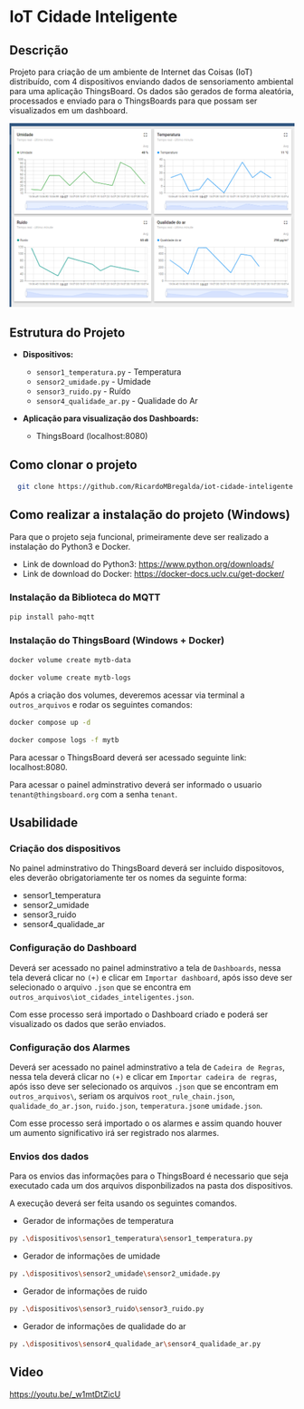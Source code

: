 # IoT Cidade Inteligente

## Descrição
Projeto para criação de um ambiente de Internet das Coisas (IoT) distribuído, com 4 dispositivos enviando dados de sensoriamento ambiental para uma aplicação ThingsBoard. Os dados são gerados de forma aleatória, processados e enviado para o ThingsBoards para que possam ser visualizados em um dashboard.

![Dashboard](./outros_arquivos/dashboard.png "Visualização do Dashboard")

## Estrutura do Projeto
- **Dispositivos:**
  - `sensor1_temperatura.py` - Temperatura
  - `sensor2_umidade.py` - Umidade
  - `sensor3_ruido.py` - Ruído
  - `sensor4_qualidade_ar.py` - Qualidade do Ar

- **Aplicação para visualização dos Dashboards:**
  - ThingsBoard (localhost:8080)

## Como clonar o projeto
```bash
  git clone https://github.com/RicardoMBregalda/iot-cidade-inteligente.git
```
## Como realizar a instalação do projeto (Windows)
Para que o projeto seja funcional, primeiramente deve ser realizado a instalação do Python3 e Docker.
- Link de download do Python3: https://www.python.org/downloads/
- Link de download do Docker: https://docker-docs.uclv.cu/get-docker/

### Instalação da Biblioteca do MQTT
```bash
pip install paho-mqtt
```

### Instalação do ThingsBoard (Windows + Docker)

```bash
docker volume create mytb-data
```
```bash
docker volume create mytb-logs
```
Após a criação dos volumes, deveremos acessar via terminal a `outros_arquivos` e rodar os seguintes comandos:

```bash
docker compose up -d
```
```bash
docker compose logs -f mytb
```
Para acessar o ThingsBoard deverá ser acessado seguinte link: localhost:8080.  

Para acessar o painel adminstrativo deverá ser informado o usuario `tenant@thingsboard.org` com a senha `tenant`.

## Usabilidade

### Criação dos dispositivos
No painel adminstrativo do ThingsBoard deverá ser incluido dispositovos, eles deverão obrigatoriamente ter os nomes da seguinte forma:
- sensor1_temperatura
- sensor2_umidade
- sensor3_ruido
- sensor4_qualidade_ar

### Configuração do Dashboard
Deverá ser acessado no painel adminstrativo a tela de `Dashboards`, nessa tela deverá clicar no `(+)` e clicar em `Importar dashboard`, após isso deve ser selecionado o arquivo `.json` que se encontra em `outros_arquivos\iot_cidades_inteligentes.json`.

Com esse processo será importado o Dashboard criado e poderá ser visualizado os dados que serão enviados.

### Configuração dos Alarmes
Deverá ser acessado no painel adminstrativo a tela de `Cadeira de Regras`, nessa tela deverá clicar no `(+)` e clicar em `Importar cadeira de regras`, após isso deve ser selecionado os arquivos `.json` que se encontram em `outros_arquivos\`, seriam os arquivos `root_rule_chain.json`, `qualidade_do_ar.json`, `ruido.json`, `temperatura.json`e `umidade.json`.

Com esse processo será importado o os alarmes e assim quando houver um aumento significativo irá ser registrado nos alarmes.

### Envios dos dados
Para os envios das informações para o ThingsBoard é necessario que seja executado cada um dos arquivos disponbilizados na pasta dos dispositivos.

A execução deverá ser feita usando os seguintes comandos.
- Gerador de informações de temperatura
```bash
py .\dispositivos\sensor1_temperatura\sensor1_temperatura.py  
```
- Gerador de informações de umidade
```bash
py .\dispositivos\sensor2_umidade\sensor2_umidade.py
```
- Gerador de informações de ruido
```bash
py .\dispositivos\sensor3_ruido\sensor3_ruido.py
```
- Gerador de informações de qualidade do ar
```bash
py .\dispositivos\sensor4_qualidade_ar\sensor4_qualidade_ar.py
```
## Video
https://youtu.be/_w1mtDtZicU


